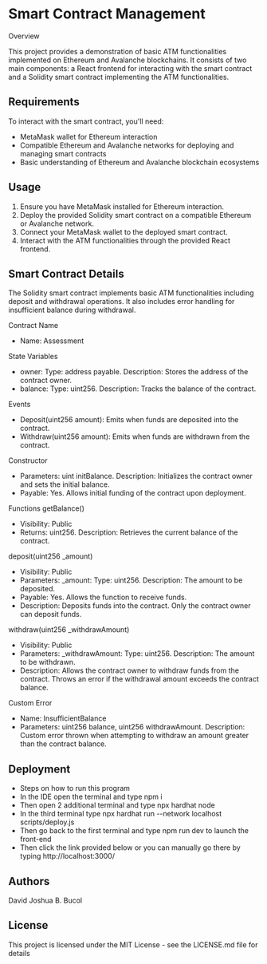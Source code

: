 # Smart Contract Management

Overview 

This project provides a demonstration of basic ATM functionalities implemented on Ethereum and Avalanche blockchains. It consists of two main components: a React frontend for interacting with the smart contract and a Solidity smart contract implementing the ATM functionalities.

## Requirements
To interact with the smart contract, you'll need:
* MetaMask wallet for Ethereum interaction
* Compatible Ethereum and Avalanche networks for deploying and managing smart contracts
* Basic understanding of Ethereum and Avalanche blockchain ecosystems

## Usage
1. Ensure you have MetaMask installed for Ethereum interaction.
2. Deploy the provided Solidity smart contract on a compatible Ethereum or Avalanche network.
3. Connect your MetaMask wallet to the deployed smart contract.
4. Interact with the ATM functionalities through the provided React frontend.

## Smart Contract Details 
The Solidity smart contract implements basic ATM functionalities including deposit and withdrawal operations. It also includes error handling for insufficient balance during withdrawal.

Contract Name
* Name: Assessment

State Variables
* owner: Type: address payable. Description: Stores the address of the contract owner.
* balance: Type: uint256. Description: Tracks the balance of the contract.

Events
* Deposit(uint256 amount): Emits when funds are deposited into the contract.
* Withdraw(uint256 amount): Emits when funds are withdrawn from the contract.

Constructor
* Parameters: uint initBalance. Description: Initializes the contract owner and sets the initial balance.
* Payable: Yes. Allows initial funding of the contract upon deployment.
  
Functions
getBalance()
* Visibility: Public
* Returns: uint256. Description: Retrieves the current balance of the contract.
  
deposit(uint256 _amount)
* Visibility: Public
* Parameters: _amount: Type: uint256. Description: The amount to be deposited.
* Payable: Yes. Allows the function to receive funds.
* Description: Deposits funds into the contract. Only the contract owner can deposit funds.
  
withdraw(uint256 _withdrawAmount)
* Visibility: Public
* Parameters: _withdrawAmount: Type: uint256. Description: The amount to be withdrawn.
* Description: Allows the contract owner to withdraw funds from the contract. Throws an error if the withdrawal amount exceeds the contract balance.

Custom Error
* Name: InsufficientBalance
* Parameters: uint256 balance, uint256 withdrawAmount. Description: Custom error thrown when attempting to withdraw an amount greater than the contract balance.

## Deployment
* Steps on how to run this program 
* In the IDE open the terminal and type npm i
* Then open 2 additional terminal and type npx hardhat node
* In the third terminal type npx hardhat run --network localhost scripts/deploy.js
* Then go back to the first terminal and type npm run dev to launch the front-end
* Then click the link provided below or you can manually go there by typing http://localhost:3000/

## Authors
David Joshua B. Bucol

## License
This project is licensed under the MIT License - see the LICENSE.md file for details
